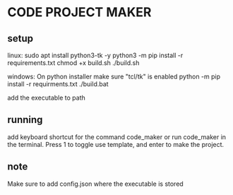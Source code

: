 # CODE PROJECT MAKER #

## setup ##
linux:
    sudo apt install python3-tk -y
    python3 -m pip install -r requirements.txt
    chmod +x build.sh
    ./build.sh

windows:
    On python installer make sure "tcl/tk" is enabled
    python -m pip install -r requirments.txt
    ./build.bat

add the executable to path

## running ##
add keyboard shortcut for the command code_maker or run code_maker in the terminal.
Press 1 to toggle use template, and enter to make the project.

## note ##
Make sure to add config.json where the executable is stored
